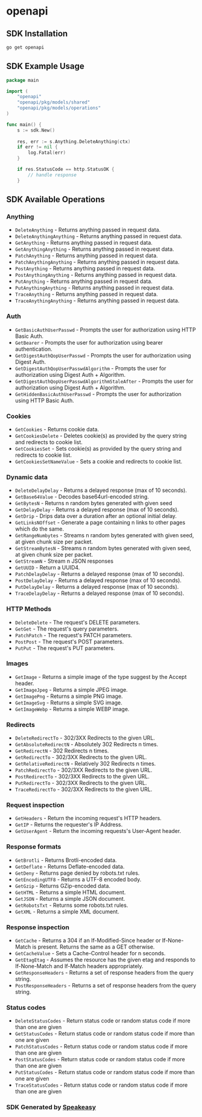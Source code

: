# openapi

<!-- Start SDK Installation -->
## SDK Installation

```bash
go get openapi
```
<!-- End SDK Installation -->

<!-- Start SDK Example Usage -->
## SDK Example Usage

```go
package main

import (
    "openapi"
    "openapi/pkg/models/shared"
    "openapi/pkg/models/operations"
)

func main() {
    s := sdk.New()
    
    res, err := s.Anything.DeleteAnything(ctx)
    if err != nil {
        log.Fatal(err)
    }

    if res.StatusCode == http.StatusOK {
        // handle response
    }
```
<!-- End SDK Example Usage -->

<!-- Start SDK Available Operations -->
## SDK Available Operations

### Anything

* `DeleteAnything` - Returns anything passed in request data.
* `DeleteAnythingAnything` - Returns anything passed in request data.
* `GetAnything` - Returns anything passed in request data.
* `GetAnythingAnything` - Returns anything passed in request data.
* `PatchAnything` - Returns anything passed in request data.
* `PatchAnythingAnything` - Returns anything passed in request data.
* `PostAnything` - Returns anything passed in request data.
* `PostAnythingAnything` - Returns anything passed in request data.
* `PutAnything` - Returns anything passed in request data.
* `PutAnythingAnything` - Returns anything passed in request data.
* `TraceAnything` - Returns anything passed in request data.
* `TraceAnythingAnything` - Returns anything passed in request data.

### Auth

* `GetBasicAuthUserPasswd` - Prompts the user for authorization using HTTP Basic Auth.
* `GetBearer` - Prompts the user for authorization using bearer authentication.
* `GetDigestAuthQopUserPasswd` - Prompts the user for authorization using Digest Auth.
* `GetDigestAuthQopUserPasswdAlgorithm` - Prompts the user for authorization using Digest Auth + Algorithm.
* `GetDigestAuthQopUserPasswdAlgorithmStaleAfter` - Prompts the user for authorization using Digest Auth + Algorithm.
* `GetHiddenBasicAuthUserPasswd` - Prompts the user for authorization using HTTP Basic Auth.

### Cookies

* `GetCookies` - Returns cookie data.
* `GetCookiesDelete` - Deletes cookie(s) as provided by the query string and redirects to cookie list.
* `GetCookiesSet` - Sets cookie(s) as provided by the query string and redirects to cookie list.
* `GetCookiesSetNameValue` - Sets a cookie and redirects to cookie list.

### Dynamic data

* `DeleteDelayDelay` - Returns a delayed response (max of 10 seconds).
* `GetBase64Value` - Decodes base64url-encoded string.
* `GetBytesN` - Returns n random bytes generated with given seed
* `GetDelayDelay` - Returns a delayed response (max of 10 seconds).
* `GetDrip` - Drips data over a duration after an optional initial delay.
* `GetLinksNOffset` - Generate a page containing n links to other pages which do the same.
* `GetRangeNumbytes` - Streams n random bytes generated with given seed, at given chunk size per packet.
* `GetStreamBytesN` - Streams n random bytes generated with given seed, at given chunk size per packet.
* `GetStreamN` - Stream n JSON responses
* `GetUUID` - Return a UUID4.
* `PatchDelayDelay` - Returns a delayed response (max of 10 seconds).
* `PostDelayDelay` - Returns a delayed response (max of 10 seconds).
* `PutDelayDelay` - Returns a delayed response (max of 10 seconds).
* `TraceDelayDelay` - Returns a delayed response (max of 10 seconds).

### HTTP Methods

* `DeleteDelete` - The request's DELETE parameters.
* `GetGet` - The request's query parameters.
* `PatchPatch` - The request's PATCH parameters.
* `PostPost` - The request's POST parameters.
* `PutPut` - The request's PUT parameters.

### Images

* `GetImage` - Returns a simple image of the type suggest by the Accept header.
* `GetImageJpeg` - Returns a simple JPEG image.
* `GetImagePng` - Returns a simple PNG image.
* `GetImageSvg` - Returns a simple SVG image.
* `GetImageWebp` - Returns a simple WEBP image.

### Redirects

* `DeleteRedirectTo` - 302/3XX Redirects to the given URL.
* `GetAbsoluteRedirectN` - Absolutely 302 Redirects n times.
* `GetRedirectN` - 302 Redirects n times.
* `GetRedirectTo` - 302/3XX Redirects to the given URL.
* `GetRelativeRedirectN` - Relatively 302 Redirects n times.
* `PatchRedirectTo` - 302/3XX Redirects to the given URL.
* `PostRedirectTo` - 302/3XX Redirects to the given URL.
* `PutRedirectTo` - 302/3XX Redirects to the given URL.
* `TraceRedirectTo` - 302/3XX Redirects to the given URL.

### Request inspection

* `GetHeaders` - Return the incoming request's HTTP headers.
* `GetIP` - Returns the requester's IP Address.
* `GetUserAgent` - Return the incoming requests's User-Agent header.

### Response formats

* `GetBrotli` - Returns Brotli-encoded data.
* `GetDeflate` - Returns Deflate-encoded data.
* `GetDeny` - Returns page denied by robots.txt rules.
* `GetEncodingUTF8` - Returns a UTF-8 encoded body.
* `GetGzip` - Returns GZip-encoded data.
* `GetHTML` - Returns a simple HTML document.
* `GetJSON` - Returns a simple JSON document.
* `GetRobotsTxt` - Returns some robots.txt rules.
* `GetXML` - Returns a simple XML document.

### Response inspection

* `GetCache` - Returns a 304 if an If-Modified-Since header or If-None-Match is present. Returns the same as a GET otherwise.
* `GetCacheValue` - Sets a Cache-Control header for n seconds.
* `GetEtagEtag` - Assumes the resource has the given etag and responds to If-None-Match and If-Match headers appropriately.
* `GetResponseHeaders` - Returns a set of response headers from the query string.
* `PostResponseHeaders` - Returns a set of response headers from the query string.

### Status codes

* `DeleteStatusCodes` - Return status code or random status code if more than one are given
* `GetStatusCodes` - Return status code or random status code if more than one are given
* `PatchStatusCodes` - Return status code or random status code if more than one are given
* `PostStatusCodes` - Return status code or random status code if more than one are given
* `PutStatusCodes` - Return status code or random status code if more than one are given
* `TraceStatusCodes` - Return status code or random status code if more than one are given

<!-- End SDK Available Operations -->

### SDK Generated by [Speakeasy](https://docs.speakeasyapi.dev/docs/using-speakeasy/client-sdks)
